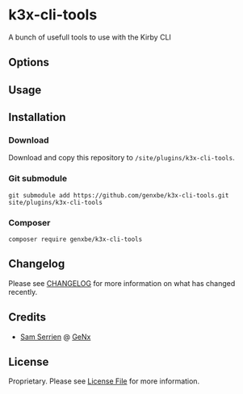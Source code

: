 # k3x-cli-tools

A bunch of usefull tools to use with the Kirby CLI

## Options

## Usage

## Installation

### Download

Download and copy this repository to `/site/plugins/k3x-cli-tools`.

### Git submodule

```
git submodule add https://github.com/genxbe/k3x-cli-tools.git site/plugins/k3x-cli-tools
```

### Composer

```
composer require genxbe/k3x-cli-tools
```

## Changelog

Please see [CHANGELOG](CHANGELOG.md) for more information on what has changed recently.

## Credits

- [Sam Serrien](https://twitter.com/samzzi) @ [GeNx](https://genx.be)

## License

Proprietary. Please see [License File](LICENSE.md) for more information.

